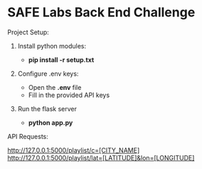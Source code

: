 # SAFE Labs Back End Challenge

Project Setup:

1. Install python modules: 
   - **pip install -r setup.txt**
   
2. Configure .env keys:
    - Open the **.env** file
    - Fill in the provided API keys
   
3. Run the flask server
   - **python app.py**

API Requests:

http://127.0.0.1:5000/playlist/c=[CITY_NAME]
http://127.0.0.1:5000/playlist/lat=[LATITUDE]&lon=[LONGITUDE]